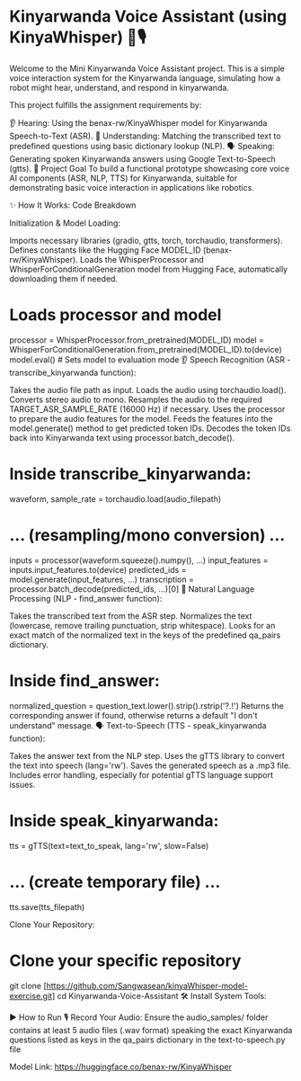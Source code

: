 # Kinyarwanda Voice Assistant (using KinyaWhisper) 🤖️🎙️
Welcome to the Mini Kinyarwanda Voice Assistant project. This is a simple voice interaction system for the Kinyarwanda language, simulating how a robot might hear, understand, and respond in kinyarwanda.

This project fulfills the assignment requirements by:

👂 Hearing: Using the benax-rw/KinyaWhisper model for Kinyarwanda Speech-to-Text (ASR).
🧠 Understanding: Matching the transcribed text to predefined questions using basic dictionary lookup (NLP).
🗣️ Speaking: Generating spoken Kinyarwanda answers using Google Text-to-Speech (gtts).
🎯 Project Goal
To build a functional prototype showcasing core voice AI components (ASR, NLP, TTS) for Kinyarwanda, suitable for demonstrating basic voice interaction in applications like robotics.

✨ How It Works: Code Breakdown

Initialization & Model Loading:

Imports necessary libraries (gradio, gtts, torch, torchaudio, transformers).
Defines constants like the Hugging Face MODEL_ID (benax-rw/KinyaWhisper).
Loads the WhisperProcessor and WhisperForConditionalGeneration model from Hugging Face, automatically downloading them if needed.
# Loads processor and model
processor = WhisperProcessor.from_pretrained(MODEL_ID)
model = WhisperForConditionalGeneration.from_pretrained(MODEL_ID).to(device)
model.eval() # Sets model to evaluation mode
👂 Speech Recognition (ASR - transcribe_kinyarwanda function):

Takes the audio file path as input.
Loads the audio using torchaudio.load().
Converts stereo audio to mono.
Resamples the audio to the required TARGET_ASR_SAMPLE_RATE (16000 Hz) if necessary.
Uses the processor to prepare the audio features for the model.
Feeds the features into the model.generate() method to get predicted token IDs.
Decodes the token IDs back into Kinyarwanda text using processor.batch_decode().
# Inside transcribe_kinyarwanda:
waveform, sample_rate = torchaudio.load(audio_filepath)
# ... (resampling/mono conversion) ...
inputs = processor(waveform.squeeze().numpy(), ...)
input_features = inputs.input_features.to(device)
predicted_ids = model.generate(input_features, ...)
transcription = processor.batch_decode(predicted_ids, ...)[0]
🧠 Natural Language Processing (NLP - find_answer function):

Takes the transcribed text from the ASR step.
Normalizes the text (lowercase, remove trailing punctuation, strip whitespace).
Looks for an exact match of the normalized text in the keys of the predefined qa_pairs dictionary.
# Inside find_answer:
normalized_question = question_text.lower().strip().rstrip('?.!')
Returns the corresponding answer if found, otherwise returns a default "I don't understand" message.
🗣️ Text-to-Speech (TTS - speak_kinyarwanda function):

Takes the answer text from the NLP step.
Uses the gTTS library to convert the text into speech (lang='rw').
Saves the generated speech as a .mp3 file.
Includes error handling, especially for potential gTTS language support issues.
# Inside speak_kinyarwanda:
tts = gTTS(text=text_to_speak, lang='rw', slow=False)
# ... (create temporary file) ...
tts.save(tts_filepath)

Clone Your Repository:

# Clone your specific repository
git clone [https://github.com/Sangwasean/kinyaWhisper-model-exercise.git]
cd Kinyarwanda-Voice-Assistant
🛠️ Install System Tools:


▶️ How to Run
🎙️ Record Your Audio: Ensure the audio_samples/ folder contains at least 5 audio files (.wav format) speaking the exact Kinyarwanda questions listed as keys in the qa_pairs dictionary in the text-to-speech.py file

Model Link: https://huggingface.co/benax-rw/KinyaWhisper
